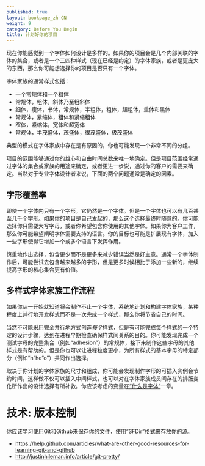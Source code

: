 ```yaml
---
published: true
layout: bookpage_zh-CN
weight: 9
category: Before You Begin
title: 计划好你的项目
---
```


现在你能感觉到一个字体如何设计是多样的。如果你的项目会是几个内部关联的字体的集合，或者是一个三四种样式（现在已经是约定）的字体家族，或者是更庞大的东西，那么你可能想选择你的项目是否只有一个字体。

字体家族的通常样式包括：

* 一个常规体和一个粗体
* 常规体，粗体，斜体乃至粗斜体
* 细体，痩体，书体，常规体，半粗体，粗体，超粗体，重体和黑体
* 常规体，紧缩体，粗体和紧缩粗体
* 窄体，紧缩体，宽体和超宽体
* 常规体，半茂盛体，茂盛体，很茂盛体，极茂盛体

典型的模式在字体家族中存在是有原因的，你也可能发现一个非常不同的分组。

项目的范围能够通过你的雄心和自由时间总数来唯一地确定。但是项目范围经常通过字体的集合或家族的用途来确定，或者更进一步说，通过你的客户的需要来确定。当然对于专业字体设计者来说，下面的两个问题通常是确定的因素。

## 字形覆盖率

即使一个字体内只有一个字形，它仍然是一个字体。但是一个字体也可以有几百甚至几千个字形。如果你的项目是自己发起的，那么这个选择最终时随意的。你可能选择你只需要大写字母，或者你希望包含你使用的其他字体。如果你为客户工作，那么你可能希望阐明字体需要支持的语言。你的目标也可能是扩展现有字体，加入一些字形使得它增加一个或多个语言下发挥作用。

慎重地作出选择，包含更少而不是更多来减少错误当然是好主意。通常一个字体制作后，可能尝试去包含越来越多的字形，但是更多时候相比于添加一些新的，继续提高字形的核心集合更有价值。

## 多样式字体家族工作流程

如果你从一开始就知道将会制作不止一个字体，系统地计划和构建字体家族，某种程度上并行地开发样式而不是一次完成一个样式，那么你将节省自己的时间。

当然不可能采用完全并行地方式创造*每个*样式，但是有可能完成每个样式的一个特定的设计步骤，达到在进程早期检查确保样式间关系的目的。你可能发现完成一个测试字母的完整集合（例如“adhesion”）的常规体，接下来制作这些字母的其他样式是有帮助的。但是你也可以让进程粒度更小，为所有样式的基本字母的特定部分（例如“n”he“o”）共同作出选择。

取决于你计划的字体家族的尺寸和组成，你可能会发现制作字形的可插入实例会节约时间，这样做不仅可以插入中间样式，也可以对在字体家族成员间存在的排版变化所作出的设计选择有所补救。你应该考虑的变量在[“什么是字体”](What_Is_a_Font.html)一章。

# 技术: 版本控制 

你应该学习使用Git和Github来保存你的文件，使用“SFDir”格式来存放你的源。

* <https://help.github.com/articles/what-are-other-good-resources-for-learning-git-and-github>
* <http://justinhileman.info/article/git-pretty/>
